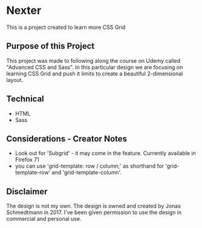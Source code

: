 # Nexter
This is a project created to learn more CSS Grid

## Purpose of this Project
This project was made to following along the course on Udemy called "Advanced CSS and Sass". In this particular design we are focusing on learning CSS Grid and push it limits to create a beautiful 2-dimensional layout.

## Technical
- HTML
- Sass

## Considerations - Creator Notes
- Look out for 'Subgrid' - it may come in the feature. Currently available in Firefox 71
- you can use 'grid-template: row / column;' as shorthand for 'grid-template-row' and 'grid-template-column'.

## Disclaimer
The design is not my own. The design is owned and created by Jonas Schmedtmann in 2017. I've been given permission to use the design in commercial and personal use.